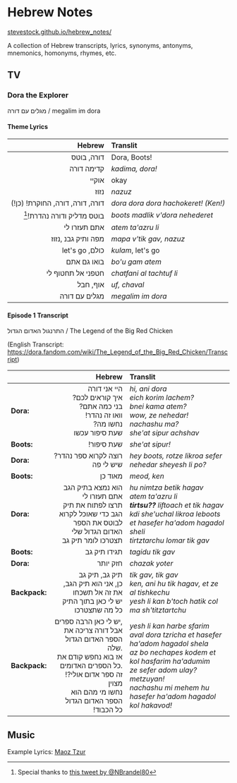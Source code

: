 # Hebrew Notes
[stevestock.github.io/hebrew_notes/](https://stevestock.github.io/hebrew_notes/)

A collection of Hebrew transcripts, lyrics, synonyms, antonyms, mnemonics, homonyms, rhymes, etc.


## TV

### Dora the Explorer
מגלים עם דורה / megalim im dora

#### Theme Lyrics

| Hebrew | Translit |
| ---: | :--- |
| דורה, בוטס | Dora, Boots! |
| קדימה דורה | *kadima, dora!* |
| אוקיי | okay | Alright! |
| נזוז | *nazuz* |
| (!דורה, דורה, דורה, החוקרת! (כן | *dora dora dora hachokeret! (Ken!)* |
| [^1]!בוטס מדליק ודורה נהדרת | *boots madlik v'dora nehederet* |
| אתם תעזרו לי | *atem ta'azru li* |
| מפה ותיק גבנ ,נזוז | *mapa v'tik gav, nazuz* |
| let's go ,כולם  | *kulam*, let's go |
| בואו גם אתם | *bo'u gam atem* |
| חטפני אל תחטוף לי | *chatfani al tachtuf li* |
| אוף, חבל | *uf, chaval* |
| מגלים עם דורה | *megalim im dora* |

#### Episode 1 Transcript
התרנגול האדום הגדול / The Legend of the Big Red Chicken

(English Transcript: https://dora.fandom.com/wiki/The_Legend_of_the_Big_Red_Chicken/Transcript)

| | Hebrew | Translit |
| :--- | ---: | :--- |
| **Dora:** | היי אני דורה <br>?איך קוראים לכם<br>?בני כמה אתם<br>!וואו זה נהדר<br>?נחשו מה<br>שעת סיפור עכשו  | *hi, ani dora<br>eich korim lachem?<br>bnei kama atem?<br>wow, ze nehedar!<br>nachashu ma?<br>she'at sipur achshav*  |
| **Boots:** | !שעת סיפור | *she'at sipur!* |
| **Dora:** | ?רוצה לקרוא ספר נהדר שיש לי פה | *hey boots, rotze likroa sefer nehedar sheyesh li po?* |
| **Boots:** | מאוד כן | *meod, ken* |
| **Dora:** | הוא נמצא בתיק הגב<br>אתם תעזרו לי<br>תרצו לפתוח את תיק הגב כדי שאוכל לקרוא לבוטס את הספר האדום הגדול שלי<br>תצטרכו לומר תיק גב | *hu nimtza betik hagav<br>atem ta'azru li<br>**tirtsu??** liftoach et tik hagav kdi she'uchal likroa leboots et hasefer ha'adom hagadol sheli<br>tirtztarchu lomar tik gav* |
| **Boots:** | תגידו תיק גב | *tagidu tik gav* |
| **Dora:** | חזק יותר | *chazak yoter* |
| **Backpack:** | תיק גב, תיק גב<br>כן, אני הוא תיק הגב, את זה אל תשכחו<br> יש לי כאן בתוך התיק כל מה שתצטרכו | *tik gav, tik gav<br>ken, ani hu tik hagav, et ze al tishkechu<br>yesh li kan b'toch hatik col ma sh'titztartchu* |
| **Backpack:** | יש לי כאן הרבה ספרים,<br>אבל דורה צריכה את הספר האדום הגדול שלה.<br>אז בוא נחפש קודם את כל הספרים האדומים.<br>!זה ספר אדום אולי? מצוין<br>נחשו מי מהם הוא הספר האדום הגדול<br>!כל הכבוד | *yesh li kan harbe sfarim<br>aval dora tzricha et hasefer ha'adom hagadol shela<br>az bo nechapes kodem et kol hasfarim ha'adumim<br>ze sefer adom ulay? metzuyan!<br> nachashu mi mehem hu hasefer ha'adom hagadol<br>kol hakavod!* |

## Music
Example Lyrics: [Maoz Tzur](maoz_tzur.md)


[^1]: Special thanks to [this tweet by @NBrandel80](https://twitter.com/NBrandel80/status/510441406696263680)
